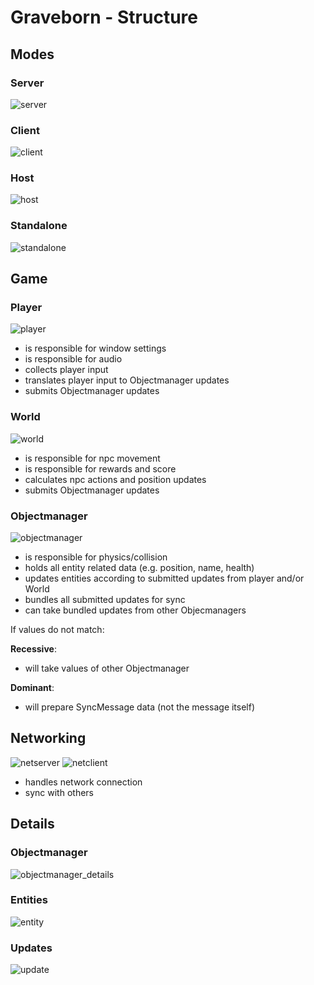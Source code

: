 # Graveborn - Structure

## Modes

### Server
![server](./structure_img/server.png)

### Client
![client](./structure_img/client.png)

### Host
![host](./structure_img/host.png)

### Standalone
![standalone](./structure_img/standalone.png)

## Game

### Player
![player](./structure_img/player.png)

- is responsible for window settings
- is responsible for audio
- collects player input
- translates player input to Objectmanager updates
- submits Objectmanager updates

### World
![world](./structure_img/world.png)

- is responsible for npc movement
- is responsible for rewards and score
- calculates npc actions and position updates
- submits Objectmanager updates

### Objectmanager
![objectmanager](./structure_img/objectmanager.png)

- is responsible for physics/collision
- holds all entity related data (e.g. position, name, health)
- updates entities according to submitted updates from
player and/or World
- bundles all submitted updates for sync
- can take bundled updates from other Objecmanagers

If values do not match:

__Recessive__:
- will take values of other Objectmanager

__Dominant__:
- will prepare SyncMessage data (not the message itself)

## Networking
![netserver](./structure_img/netserver.png)
![netclient](./structure_img/netclient.png)

- handles network connection
- sync with others

## Details

### Objectmanager
![objectmanager_details](./structure_img/objectmanager_details.png)

### Entities
![entity](./structure_img/entity_details.png)

### Updates
![update](./structure_img/update_details.png)
